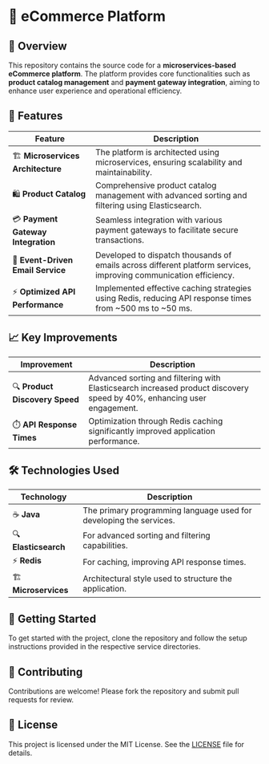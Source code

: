 # 🛒 eCommerce Platform

## 🌟 Overview
This repository contains the source code for a **microservices-based eCommerce platform**. The platform provides core functionalities such as **product catalog management** and **payment gateway integration**, aiming to enhance user experience and operational efficiency.

## 🚀 Features

| Feature                         | Description                                                                                                           |
| ------------------------------- | --------------------------------------------------------------------------------------------------------------------- |
| 🏗️ **Microservices Architecture** | The platform is architected using microservices, ensuring scalability and maintainability.                             |
| 🛍️ **Product Catalog**          | Comprehensive product catalog management with advanced sorting and filtering using Elasticsearch.                     |
| 💳 **Payment Gateway Integration** | Seamless integration with various payment gateways to facilitate secure transactions.                                |
| 📧 **Event-Driven Email Service** | Developed to dispatch thousands of emails across different platform services, improving communication efficiency.      |
| ⚡ **Optimized API Performance** | Implemented effective caching strategies using Redis, reducing API response times from ~500 ms to ~50 ms.              |

## 📈 Key Improvements

| Improvement                | Description                                                                                               |
| -------------------------- | --------------------------------------------------------------------------------------------------------- |
| 🔍 **Product Discovery Speed** | Advanced sorting and filtering with Elasticsearch increased product discovery speed by 40%, enhancing user engagement. |
| ⏱️ **API Response Times**      | Optimization through Redis caching significantly improved application performance.                             |

## 🛠️ Technologies Used

| Technology       | Description                                            |
| ---------------- | ------------------------------------------------------ |
| ☕ **Java**       | The primary programming language used for developing the services. |
| 🔍 **Elasticsearch** | For advanced sorting and filtering capabilities.         |
| ⚡ **Redis**      | For caching, improving API response times.              |
| 🏗️ **Microservices**  | Architectural style used to structure the application. |

## 🏁 Getting Started
To get started with the project, clone the repository and follow the setup instructions provided in the respective service directories.

## 🤝 Contributing
Contributions are welcome! Please fork the repository and submit pull requests for review.

## 📜 License
This project is licensed under the MIT License. See the [LICENSE](LICENSE) file for details.

